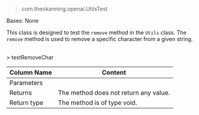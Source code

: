 
> com.theokanning.openai.UtilsTest

Bases: None

This class is designed to test the `remove` method in the `Utils` class. The `remove` method is used to remove a specific character from a given string.



<br>
> testRemoveChar

| Column Name | Content |
|-----------------|-----------------|
| Parameters   |  |
| Returns   | The method does not return any value. |
| Return type   | The method is of type void. |
